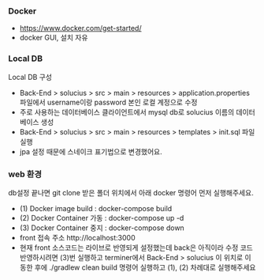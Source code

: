 ### Docker

- https://www.docker.com/get-started/
- docker GUI, 설치 자유

### Local DB

Local DB 구성

- Back-End > solucius > src > main > resources > application.properties 파일에서 username이랑 password 본인 로컬 계정으로 수정
- 주로 사용하는 데이터베이스 클라이언트에서 mysql db로 solucius 이름의 데이터베이스 생성
- Back-End > solucius > src > main > resources > templates > init.sql 파일 실행
- jpa 설정 때문에 스네이크 표기법으로 변경했어요.

### web 환경

db설정 끝나면 git clone 받은 폴더 위치에서 아래 docker 명령어 먼저 실행해주세요.

- (1) Docker image build : docker-compose build
- (2) Docker Container 가동 : docker-compose up -d
- (3) Docker Container 중지 : docker-compose down
- front 접속 주소 http://localhost:3000
- 현재 front 소스코드는 라이브로 반영되게 설정했는데 back은 아직이라 수정 코드 반영하시려면 (3)번 실행하고
  terminer에서 Back-End > solucius 이 위치로 이동한 후에 ./gradlew clean build 명령어 실행하고 (1), (2) 차례대로 실행해주세요